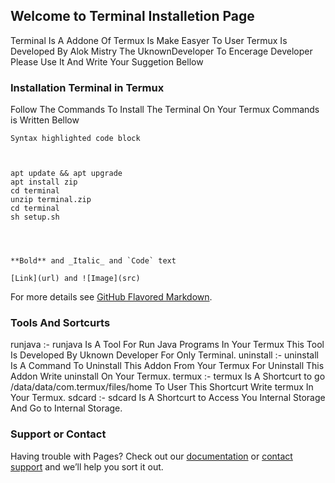 ## Welcome to Terminal Installetion Page


Terminal Is A Addone Of Termux Is Make Easyer To User Termux Is Developed By Alok Mistry The UknownDeveloper To Encerage Developer Please Use It And Write Your Suggetion Bellow


### Installation Terminal in Termux

Follow The Commands To Install The Terminal On Your Termux Commands is Written Bellow

``` Installation Terminal in Termux
Syntax highlighted code block



apt update && apt upgrade 
apt install zip
cd terminal
unzip terminal.zip
cd terminal
sh setup.sh




**Bold** and _Italic_ and `Code` text

[Link](url) and ![Image](src)
```

For more details see [GitHub Flavored Markdown](https://guides.github.com/features/mastering-markdown/).

### Tools And Sortcurts 

runjava :- runjava Is A Tool For Run Java Programs In Your Termux This Tool Is Developed By Uknown Developer For Only Terminal.
uninstall :- uninstall Is A Command To Uninstall This Addon From Your Termux For Uninstall This Addon Write uninstall On Your Termux.
termux :- termux Is A Shortcurt to go /data/data/com.termux/files/home To User This Shortcurt Write termux In Your Termux.
sdcard :- sdcard Is A Shortcurt to Access You Internal Storage And Go to Internal Storage.


### Support or Contact

Having trouble with Pages? Check out our [documentation](https://help.github.com/categories/github-pages-basics/) or [contact support](https://github.com/contact) and we’ll help you sort it out.
